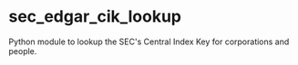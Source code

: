 # sec_edgar_cik_lookup
Python module to lookup the SEC's Central Index Key for corporations and people.
